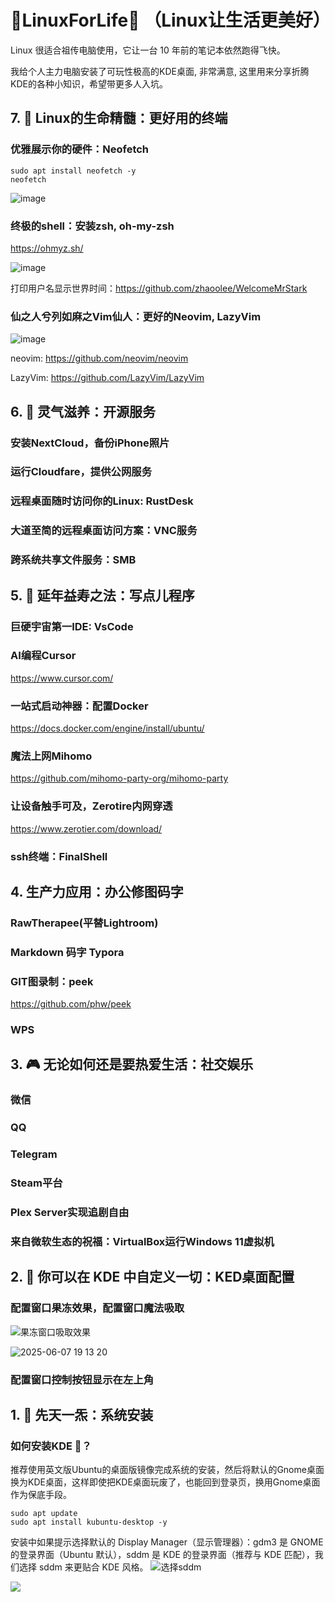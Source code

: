 # 🌈LinuxForLife🐧 （Linux让生活更美好）

Linux 很适合祖传电脑使用，它让一台 10 年前的笔记本依然跑得飞快。

我给个人主力电脑安装了可玩性极高的KDE桌面, 非常满意, 这里用来分享折腾KDE的各种小知识，希望带更多人入坑。


## 7. 🏁 Linux的生命精髓：更好用的终端

### 优雅展示你的硬件：Neofetch

```
sudo apt install neofetch -y
neofetch
```

![image](https://github.com/user-attachments/assets/650b5437-5caf-4774-b8e8-21e4a66ad484)


### 终极的shell：安装zsh, oh-my-zsh

https://ohmyz.sh/

![image](https://github.com/user-attachments/assets/b46507e0-e952-47d7-9752-a6536671ecc5)

打印用户名显示世界时间：https://github.com/zhaoolee/WelcomeMrStark


### 仙之人兮列如麻之Vim仙人：更好的Neovim, LazyVim

![image](https://github.com/user-attachments/assets/a445da28-e1ea-4ee8-8233-6e52d6f3bbf0)


neovim: https://github.com/neovim/neovim

LazyVim: https://github.com/LazyVim/LazyVim


## 6. 🌅 灵气滋养：开源服务


### 安装NextCloud，备份iPhone照片


### 运行Cloudfare，提供公网服务


### 远程桌面随时访问你的Linux: RustDesk


### 大道至简的远程桌面访问方案：VNC服务

### 跨系统共享文件服务：SMB


## 5. 🎣 延年益寿之法：写点儿程序

### 巨硬宇宙第一IDE: VsCode

### AI编程Cursor

https://www.cursor.com/

### 一站式启动神器：配置Docker

https://docs.docker.com/engine/install/ubuntu/

### 魔法上网Mihomo

https://github.com/mihomo-party-org/mihomo-party

### 让设备触手可及，Zerotire内网穿透

https://www.zerotier.com/download/

### ssh终端：FinalShell

## 4. 生产力应用：办公修图码字


### RawTherapee(平替Lightroom)

### Markdown 码字 Typora

### GIT图录制：peek

https://github.com/phw/peek

### WPS




## 3. 🎮 无论如何还是要热爱生活：社交娱乐


### 微信

### QQ

### Telegram

### Steam平台

### Plex Server实现追剧自由

### 来自微软生态的祝福：VirtualBox运行Windows 11虚拟机


## 2. 🤩 你可以在 KDE 中自定义一切：KED桌面配置

### 配置窗口果冻效果，配置窗口魔法吸取

![果冻窗口吸取效果](https://github.com/user-attachments/assets/04b2ea1e-4e7b-4c79-87d7-2258f1a02a09)


![2025-06-07 19 13 20](https://github.com/user-attachments/assets/47b26790-a12e-4107-9f6e-f9fc54f8f47a)


### 配置窗口控制按钮显示在左上角



## 1. 🐣 先天一炁：系统安装


### 如何安装KDE 🦄？

推荐使用英文版Ubuntu的桌面版镜像完成系统的安装，然后将默认的Gnome桌面换为KDE桌面，这样即使把KDE桌面玩废了，也能回到登录页，换用Gnome桌面作为保底手段。

```
sudo apt update
sudo apt install kubuntu-desktop -y
```

安装中如果提示选择默认的 Display Manager（显示管理器）：gdm3 是 GNOME 的登录界面（Ubuntu 默认），sddm 是 KDE 的登录界面（推荐与 KDE 匹配），我们选择 sddm 来更贴合 KDE 风格。
![选择sddm](https://github.com/user-attachments/assets/88a47ffe-67f0-4c98-9964-dc5947c2070c)

![](https://github.com/user-attachments/assets/ee64f97a-2919-4597-91cf-15de64101ba2)




